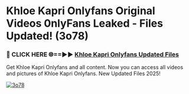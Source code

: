 # Khloe Kapri Onlyfans Original Videos 0nlyFans Leaked - Files Updated! (3o78)

<h3>🔴 CLICK HERE 🌐==►► <a href="https://tinyurl.com/ms9xzufz" rel="nofollow">Khloe Kapri Onlyfans Updated Files</a></h3>

Get Khloe Kapri Onlyfans and all content. Now you can access all videos and pictures of Khloe Kapri Onlyfans. New Updated Files 2025!

[![3o78](https://i.imgur.com/ppqm5kG.gif)](https://tinyurl.com/ms9xzufz)
